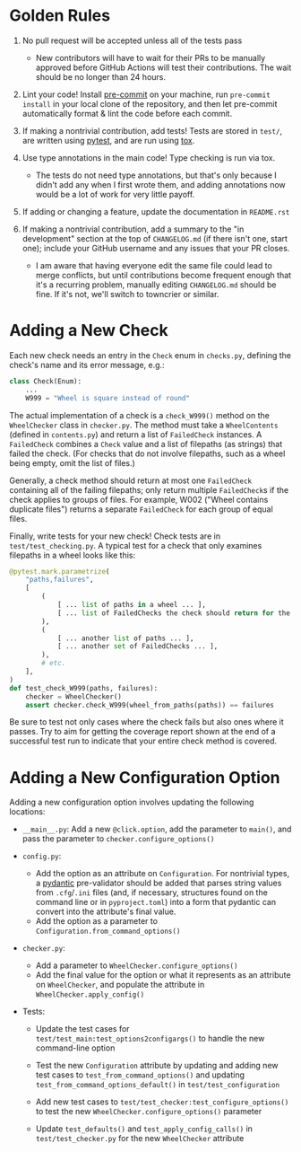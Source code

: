 Golden Rules
============

1. No pull request will be accepted unless all of the tests pass

    - New contributors will have to wait for their PRs to be manually approved
      before GitHub Actions will test their contributions.  The wait should be
      no longer than 24 hours.

2. Lint your code!  Install [pre-commit](https://pre-commit.com) on your
   machine, run `pre-commit install` in your local clone of the repository, and
   then let pre-commit automatically format & lint the code before each commit.

3. If making a nontrivial contribution, add tests!  Tests are stored in
   `test/`, are written using [pytest](https://docs.pytest.org), and are run
   using [tox](http://tox.readthedocs.org).

4. Use type annotations in the main code!  Type checking is run via tox.

    - The tests do not need type annotations, but that's only because I didn't
      add any when I first wrote them, and adding annotations now would be a
      lot of work for very little payoff.

5. If adding or changing a feature, update the documentation in `README.rst`

6. If making a nontrivial contribution, add a summary to the "in development"
   section at the top of `CHANGELOG.md` (if there isn't one, start one);
   include your GitHub username and any issues that your PR closes.

    - I am aware that having everyone edit the same file could lead to merge
      conflicts, but until contributions become frequent enough that it's a
      recurring problem, manually editing `CHANGELOG.md` should be fine.  If
      it's not, we'll switch to towncrier or similar.


Adding a New Check
==================

Each new check needs an entry in the `Check` enum in `checks.py`, defining the
check's name and its error message, e.g.:

```python
class Check(Enum):
    ...
    W999 = "Wheel is square instead of round"
```

The actual implementation of a check is a `check_W999()` method on the
`WheelChecker` class in `checker.py`.  The method must take a `WheelContents`
(defined in `contents.py`) and return a list of `FailedCheck` instances.  A
`FailedCheck` combines a `Check` value and a list of filepaths (as strings)
that failed the check.  (For checks that do not involve filepaths, such as a
wheel being empty, omit the list of files.)

Generally, a check method should return at most one `FailedCheck` containing
all of the failing filepaths; only return multiple `FailedCheck`s if the check
applies to groups of files.  For example, W002 ("Wheel contains duplicate
files") returns a separate `FailedCheck` for each group of equal files.

Finally, write tests for your new check!  Check tests are in
`test/test_checking.py`.  A typical test for a check that only examines
filepaths in a wheel looks like this:

```python
@pytest.mark.parametrize(
    "paths,failures",
    [
        (
            [ ... list of paths in a wheel ... ],
            [ ... list of FailedChecks the check should return for the wheel ... ]
        ),
        (
            [ ... another list of paths ... ],
            [ ... another set of FailedChecks ... ],
        ),
        # etc.
    ],
)
def test_check_W999(paths, failures):
    checker = WheelChecker()
    assert checker.check_W999(wheel_from_paths(paths)) == failures
```

Be sure to test not only cases where the check fails but also ones where it
passes.  Try to aim for getting the coverage report shown at the end of a
successful test run to indicate that your entire check method is covered.


Adding a New Configuration Option
=================================

Adding a new configuration option involves updating the following locations:

- `__main__.py`: Add a new `@click.option`, add the parameter to `main()`, and
  pass the parameter to `checker.configure_options()`

- `config.py`:
    - Add the option as an attribute on `Configuration`.  For nontrivial types,
      a [pydantic](https://docs.pydantic.dev) pre-validator should be added
      that parses string values from `.cfg`/`.ini` files (and, if necessary,
      structures found on the command line or in `pyproject.toml`) into a form
      that pydantic can convert into the attribute's final value.
    - Add the option as a parameter to `Configuration.from_command_options()`

- `checker.py`:
    - Add a parameter to `WheelChecker.configure_options()`
    - Add the final value for the option or what it represents as an attribute
      on `WheelChecker`, and populate the attribute in
      `WheelChecker.apply_config()`

- Tests:
    - Update the test cases for `test/test_main:test_options2configargs()` to
      handle the new command-line option

    - Test the new `Configuration` attribute by updating and adding new test
      cases to `test_from_command_options()` and updating
      `test_from_command_options_default()` in `test/test_configuration`

    - Add new test cases to `test/test_checker:test_configure_options()` to
      test the new `WheelChecker.configure_options()` parameter

    - Update `test_defaults()` and `test_apply_config_calls()` in
      `test/test_checker.py` for the new `WheelChecker` attribute
